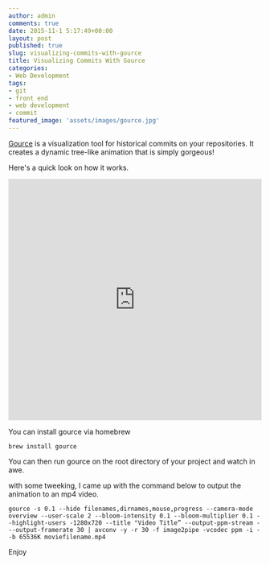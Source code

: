 ```yaml
---
author: admin
comments: true
date: 2015-11-1 5:17:49+00:00
layout: post
published: true
slug: visualizing-commits-with-gource
title: Visualizing Commits With Gource 
categories:
- Web Development
tags:
- git
- front end
- web development
- commit
featured_image: 'assets/images/gource.jpg'
---
```



[Gource](http://gource.io/) is a visualization tool for historical commits on your repositories. It creates a dynamic tree-like animation that is simply gorgeous! 

Here's a quick look on how it works.

<iframe width="100%" height="480" src="https://www.youtube.com/embed/NjUuAuBcoqs" frameborder="0" allowfullscreen></iframe> 


You can install gource via homebrew

	brew install gource


You can then run gource on the root directory of your project and watch in awe.


with some tweeking, I came up with the command below to output the animation to an mp4 video. 

	gource -s 0.1 --hide filenames,dirnames,mouse,progress --camera-mode overview --user-scale 2 --bloom-intensity 0.1 --bloom-multiplier 0.1 --highlight-users -1280x720 --title "Video Title” --output-ppm-stream - --output-framerate 30 | avconv -y -r 30 -f image2pipe -vcodec ppm -i - -b 65536K moviefilename.mp4

Enjoy